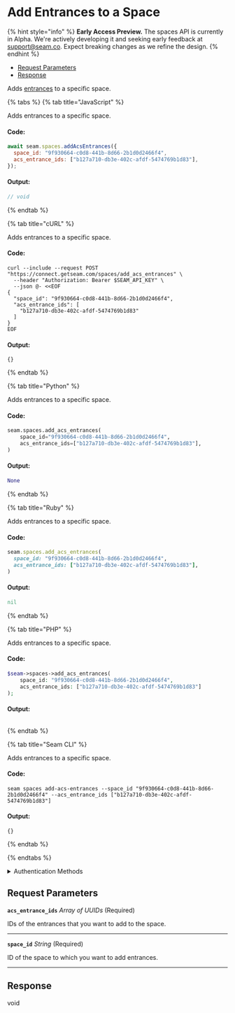 # Add Entrances to a Space
{% hint style="info" %}
**Early Access Preview.** The spaces API is currently in Alpha. We're actively developing it and seeking early feedback at [support@seam.co](mailto:support@seam.co). Expect breaking changes as we refine the design.
{% endhint %}

- [Request Parameters](#request-parameters)
- [Response](#response)

Adds [entrances](../../capability-guides/access-systems/retrieving-entrance-details.md) to a specific space.


{% tabs %}
{% tab title="JavaScript" %}

Adds entrances to a specific space.

#### Code:

```javascript
await seam.spaces.addAcsEntrances({
  space_id: "9f930664-c0d8-441b-8d66-2b1d0d2466f4",
  acs_entrance_ids: ["b127a710-db3e-402c-afdf-5474769b1d83"],
});
```

#### Output:

```javascript
// void
```
{% endtab %}

{% tab title="cURL" %}

Adds entrances to a specific space.

#### Code:

```curl
curl --include --request POST "https://connect.getseam.com/spaces/add_acs_entrances" \
  --header "Authorization: Bearer $SEAM_API_KEY" \
  --json @- <<EOF
{
  "space_id": "9f930664-c0d8-441b-8d66-2b1d0d2466f4",
  "acs_entrance_ids": [
    "b127a710-db3e-402c-afdf-5474769b1d83"
  ]
}
EOF
```

#### Output:

```curl
{}
```
{% endtab %}

{% tab title="Python" %}

Adds entrances to a specific space.

#### Code:

```python
seam.spaces.add_acs_entrances(
    space_id="9f930664-c0d8-441b-8d66-2b1d0d2466f4",
    acs_entrance_ids=["b127a710-db3e-402c-afdf-5474769b1d83"],
)
```

#### Output:

```python
None
```
{% endtab %}

{% tab title="Ruby" %}

Adds entrances to a specific space.

#### Code:

```ruby
seam.spaces.add_acs_entrances(
  space_id: "9f930664-c0d8-441b-8d66-2b1d0d2466f4",
  acs_entrance_ids: ["b127a710-db3e-402c-afdf-5474769b1d83"],
)
```

#### Output:

```ruby
nil
```
{% endtab %}

{% tab title="PHP" %}

Adds entrances to a specific space.

#### Code:

```php
$seam->spaces->add_acs_entrances(
    space_id: "9f930664-c0d8-441b-8d66-2b1d0d2466f4",
    acs_entrance_ids: ["b127a710-db3e-402c-afdf-5474769b1d83"]
);
```

#### Output:

```php

```
{% endtab %}

{% tab title="Seam CLI" %}

Adds entrances to a specific space.

#### Code:

```seam_cli
seam spaces add-acs-entrances --space_id "9f930664-c0d8-441b-8d66-2b1d0d2466f4" --acs_entrance_ids ["b127a710-db3e-402c-afdf-5474769b1d83"]
```

#### Output:

```seam_cli
{}
```
{% endtab %}

{% endtabs %}


<details>

<summary>Authentication Methods</summary>

- API key
- Client session token
- Personal access token
  <br>Must also include the `seam-workspace` header in the request.

To learn more, see [Authentication](https://docs.seam.co/latest/api/authentication).
</details>

## Request Parameters

**`acs_entrance_ids`** *Array* *of UUIDs* (Required)

IDs of the entrances that you want to add to the space.

---

**`space_id`** *String* (Required)

ID of the space to which you want to add entrances.

---


## Response

void


